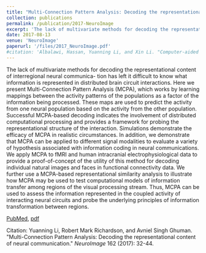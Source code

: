 ```yaml
---
title: "Multi-Connection Pattern Analysis: Decoding the representational content of neural communication"
collection: publications
permalink: /publication/2017-NeuroImage
excerpt: 'The lack of multivariate methods for decoding the representational content of interregional neural communica- tion has left it difficult to know what information is represented in distributed brain circuit interactions. Here we present Multi-Connection Pattern Analysis (MCPA), which works by learning mappings between the activity patterns of the populations as a factor of the information being processed. These maps are used to predict the activity from one neural population based on the activity from the other population. Successful MCPA-based decoding indicates the involvement of distributed computational processing and provides a framework for probing the representational structure of the interaction.'
date: 2017-08-13
venue: 'NeuroImage'
paperurl: '/files/2017_NeuroImage.pdf'
#citation: 'Albalawi, Hassan, Yuanning Li, and Xin Li. "Computer-aided design of machine learning algorithm: Training fixed-point classifier for on-chip low-power implementation." In <i>Proceedings of the 51st Annual Design Automation Conference</i>, pp. 1-6. ACM, 2014.'
---
```

The lack of multivariate methods for decoding the representational content of interregional neural communica- tion has left it difficult to know what information is represented in distributed brain circuit interactions. Here we present Multi-Connection Pattern Analysis (MCPA), which works by learning mappings between the activity patterns of the populations as a factor of the information being processed. These maps are used to predict the activity from one neural population based on the activity from the other population. Successful MCPA-based decoding indicates the involvement of distributed computational processing and provides a framework for probing the representational structure of the interaction. Simulations demonstrate the efficacy of MCPA in realistic circumstances. In addition, we demonstrate that MCPA can be applied to different signal modalities to evaluate a variety of hypothesis associated with information coding in neural communications. We apply MCPA to fMRI and human intracranial electrophysiological data to provide a proof-of-concept of the utility of this method for decoding individual natural images and faces in functional connectivity data. We further use a MCPA-based representational similarity analysis to illustrate how MCPA may be used to test computational models of information transfer among regions of the visual processing stream. Thus, MCPA can be used to assess the information represented in the coupled activity of interacting neural circuits and probe the underlying principles of information transformation between regions. 

[PubMed](https://www.ncbi.nlm.nih.gov/pubmed/28813643), [pdf](/files/2017_NeuroImage.pdf)

Citation: Yuanning Li, Robert Mark Richardson, and Avniel Singh Ghuman. "Multi-Connection Pattern Analysis: Decoding the representational content of neural communication." <i>NeuroImage</i> 162 (2017): 32-44.

